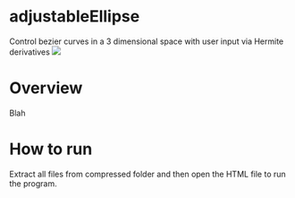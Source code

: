 # adjustableEllipse
Control bezier curves in a 3 dimensional space with user input via Hermite derivatives
![](https://github.com/kevdozer1/adjustableEllipse/blob/main/adjustableEllipse.gif)
# Overview
Blah
# How to run
Extract all files from compressed folder and then open the HTML file to run the program.
